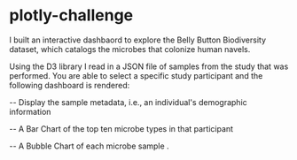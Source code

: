 # plotly-challenge

I built an interactive dashbaord to explore the Belly Button Biodiversity dataset, which catalogs the microbes that colonize human navels.

Using the D3 library I read in a JSON file of samples from the study that was performed.  You are able to select a specific study participant and the following dashboard is rendered:

-- Display the sample metadata, i.e., an individual's demographic information

-- A Bar Chart of the top ten microbe types in that participant

-- A Bubble Chart of each microbe sample
.




